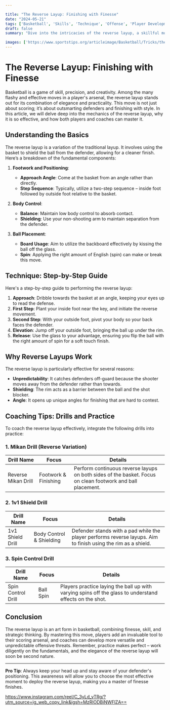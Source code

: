 ```yaml
---

title: "The Reverse Layup: Finishing with Finesse"
date: "2024-05-21"
tags: ['Basketball', 'Skills', 'Technique', 'Offense', 'Player Development', 'Coaching Tips', 'Basketball Drills', 'Scoring', 'Finesse']
draft: false
summary: "Dive into the intricacies of the reverse layup, a skillful move that allows players to finish around defenders with elegance. Enhance your understanding of its technique and learn how to coach this essential basketball skill."

images: ['https://www.sportstips.org/articleimage/Basketball/Tricks/the_reverse_layup_finishing_with_finesse.webp']
---
```


# The Reverse Layup: Finishing with Finesse

Basketball is a game of skill, precision, and creativity. Among the many flashy and effective moves in a player's arsenal, the reverse layup stands out for its combination of elegance and practicality. This move is not just about scoring; it’s about outsmarting defenders and finishing with style. In this article, we will delve deep into the mechanics of the reverse layup, why it is so effective, and how both players and coaches can master it. 

## Understanding the Basics

The reverse layup is a variation of the traditional layup. It involves using the basket to shield the ball from the defender, allowing for a cleaner finish. Here’s a breakdown of the fundamental components:

1. **Footwork and Positioning**:
   - **Approach Angle**: Come at the basket from an angle rather than directly.
   - **Step Sequence**: Typically, utilize a two-step sequence – inside foot followed by outside foot relative to the basket.
   
2. **Body Control**:
   - **Balance**: Maintain low body control to absorb contact.
   - **Shielding**: Use your non-shooting arm to maintain separation from the defender.

3. **Ball Placement**:
   - **Board Usage**: Aim to utilize the backboard effectively by kissing the ball off the glass.
   - **Spin**: Applying the right amount of English (spin) can make or break this move.

## Technique: Step-by-Step Guide

Here's a step-by-step guide to performing the reverse layup:

1. **Approach**: Dribble towards the basket at an angle, keeping your eyes up to read the defense.
2. **First Step**: Plant your inside foot near the key, and initiate the reverse movement.
3. **Second Step**: With your outside foot, pivot your body so your back faces the defender.
4. **Elevation**: Jump off your outside foot, bringing the ball up under the rim.
5. **Release**: Use the glass to your advantage, ensuring you flip the ball with the right amount of spin for a soft touch finish.

## Why Reverse Layups Work

The reverse layup is particularly effective for several reasons:

- **Unpredictability**: It catches defenders off-guard because the shooter moves away from the defender rather than towards.
- **Shielding**: The rim acts as a barrier between the ball and the shot blocker.
- **Angle**: It opens up unique angles for finishing that are hard to contest.

## Coaching Tips: Drills and Practice

To coach the reverse layup effectively, integrate the following drills into practice:

### 1. **Mikan Drill (Reverse Variation)**

| Drill Name           | Focus                  | Details                                               |
|----------------------|------------------------|-------------------------------------------------------|
| Reverse Mikan Drill  | Footwork & Finishing   | Perform continuous reverse layups on both sides of the basket. Focus on clean footwork and ball placement. |

### 2. **1v1 Shield Drill**

| Drill Name         | Focus                 | Details                                              |
|--------------------|-----------------------|------------------------------------------------------|
| 1v1 Shield Drill   | Body Control & Shielding | Defender stands with a pad while the player performs reverse layups. Aim to finish using the rim as a shield. |

### 3. **Spin Control Drill**

| Drill Name         | Focus              | Details                                              |
|--------------------|--------------------|------------------------------------------------------|
| Spin Control Drill | Ball Spin          | Players practice laying the ball up with varying spins off the glass to understand effects on the shot. |

## Conclusion

The reverse layup is an art form in basketball, combining finesse, skill, and strategic thinking. By mastering this move, players add an invaluable tool to their scoring arsenal, and coaches can develop more versatile and unpredictable offensive threats. Remember, practice makes perfect – work diligently on the fundamentals, and the elegance of the reverse layup will soon be second nature.

---

**Pro Tip**: Always keep your head up and stay aware of your defender's positioning. This awareness will allow you to choose the most effective moment to deploy the reverse layup, making you a master of finesse finishes.

https://www.instagram.com/reel/C_3yLd_yTRg/?utm_source=ig_web_copy_link&igsh=MzRlODBiNWFlZA==